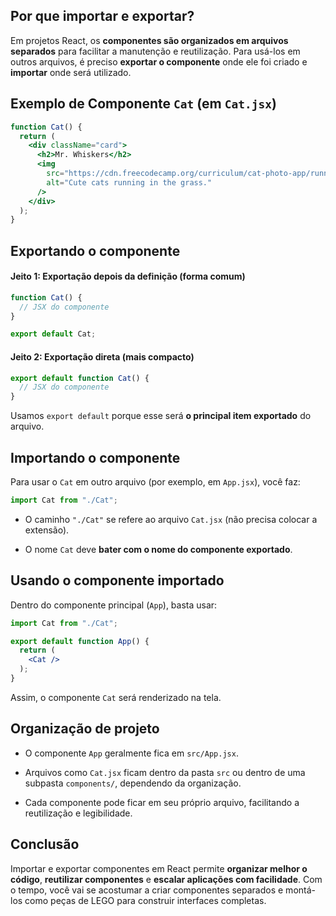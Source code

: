 ## **Por que importar e exportar?**

Em projetos React, os **componentes são organizados em arquivos separados** para facilitar a manutenção e reutilização. Para usá-los em outros arquivos, é preciso **exportar o componente** onde ele foi criado e **importar** onde será utilizado.

## Exemplo de Componente `Cat` (em `Cat.jsx`)

```jsx
function Cat() {
  return (
    <div className="card">
      <h2>Mr. Whiskers</h2>
      <img
        src="https://cdn.freecodecamp.org/curriculum/cat-photo-app/running-cats.jpg"
        alt="Cute cats running in the grass."
      />
    </div>
  );
}
```

## **Exportando o componente**

#### Jeito 1: Exportação depois da definição (forma comum)

```jsx
function Cat() {
  // JSX do componente
}

export default Cat;
```

#### Jeito 2: Exportação direta (mais compacto)

```jsx
export default function Cat() {
  // JSX do componente
}
```

Usamos `export default` porque esse será **o principal item exportado** do arquivo.

## **Importando o componente**

Para usar o `Cat` em outro arquivo (por exemplo, em `App.jsx`), você faz:

```jsx
import Cat from "./Cat";
```

- O caminho `"./Cat"` se refere ao arquivo `Cat.jsx` (não precisa colocar a extensão).
    
- O nome `Cat` deve **bater com o nome do componente exportado**.
    
## **Usando o componente importado**

Dentro do componente principal (`App`), basta usar:

```jsx
import Cat from "./Cat";

export default function App() {
  return (
    <Cat />
  );
}
```

Assim, o componente `Cat` será renderizado na tela.

## **Organização de projeto**

- O componente `App` geralmente fica em `src/App.jsx`.
    
- Arquivos como `Cat.jsx` ficam dentro da pasta `src` ou dentro de uma subpasta `components/`, dependendo da organização.
    
- Cada componente pode ficar em seu próprio arquivo, facilitando a reutilização e legibilidade.

## Conclusão

Importar e exportar componentes em React permite **organizar melhor o código**, **reutilizar componentes** e **escalar aplicações com facilidade**. Com o tempo, você vai se acostumar a criar componentes separados e montá-los como peças de LEGO para construir interfaces completas.